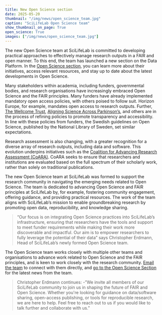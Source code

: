 ```yaml
---
title: New Open Science section
date: 2025-05-20
thumbnail: "/img/news/open_science_team.jpg"
caption: "SciLifeLab Open Science team"
show_thumbnail_on_page: True
open_science: True
images: ["/img/news/open_science_team.jpg"]
---
```


The new Open Science team at SciLifeLab is committed to developing practical approaches to effectively manage research outputs in a FAIR and open manner. To this end, the team has launched a new section on the Data Platform. In the [Open Science section](https://data.scilifelab.se/open_science), you can learn more about their initiatives, access relevant resources, and stay up to date about the latest developments in Open Science.

Many stakeholders within academia, including funders, governmental bodies, and research organisations have increasingly embraced Open Science and the FAIR principles. Many funders have already implemented mandatory open access policies, with others poised to follow suit. Horizon Europe, for example, mandates open access to research outputs. Further, [The Wellcome Trust](https://wellcome.org), [Aligning Science Across Parkinson’s](https://parkinsonsroadmap.org/open-science-overview), and others are in the process of refining policies to promote transparency and accessibility. In line with these policies from funders, the Swedish guidelines on Open Science, published by the National Library of Sweden, set similar expectations.

Research assessment is also changing, with a greater recognition for a diverse array of research outputs, including data and software. This evolution underpins initiatives such as the [Coalition for Advancing Research Assessment (CoARA)](https://coara.eu). CoARA seeks to ensure that researchers and institutions are evaluated based on the full spectrum of their scholarly work, rather than solely on traditional publications.

The new Open Science team at SciLifeLab was formed to support the research community in navigating the emerging needs related to Open Science. The team is dedicated to advancing Open Science and FAIR principles at SciLifeLab by, for example, fostering community engagement, offering guidance, and providing practical resources. The work of the team aligns with SciLifeLab’s mission to enable groundbreaking research by promoting open data, reproducibility, and knowledge sharing.

> “Our focus is on integrating Open Science practices into SciLifeLab’s infrastructure, ensuring that researchers have the tools and support to meet funder requirements while making their work more discoverable and impactful. Our aim is to empower researchers to fully leverage the potential of their data” says Christopher Erdmann, Head of SciLifeLab’s newly formed Open Science team.

The Open Science team works closely with multiple other teams and organisations to advance work related to Open Science and the FAIR principles, and is keen to work closely with the research community. [Email the team](mailto:datacentre@scilifelab.se) to connect with them directly, and [go to the Open Science Section](https://data.scilifelab.se/open_science) for the latest news from the team.

> Christopher Erdmann continues: -”We invite all members of our SciLifeLab community to join us in shaping the future of FAIR and Open Science. Whether you're looking for guidance on data/software sharing, open-access publishing, or tools for reproducible research, we are here to help. Feel free to reach out to us if you would like to talk further and collaborate with us.”
